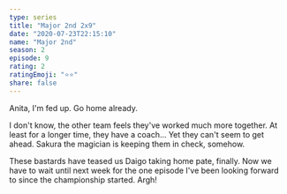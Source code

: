 ```yaml
--- 
type: series 
title: "Major 2nd 2x9" 
date: "2020-07-23T22:15:10" 
name: "Major 2nd" 
season: 2 
episode: 9 
rating: 2 
ratingEmoji: "⭐️⭐️" 
share: false 
---
```


Anita, I'm fed up. Go home already. 

I don't know, the other team feels they've worked much more together. At least for a longer time, they have a coach... Yet they can't seem to get ahead. Sakura the magician is keeping them in check, somehow. 

These bastards have teased us Daigo taking home pate, finally. Now we have to wait until next week for the one episode I've been looking forward to since the championship started. Argh!
